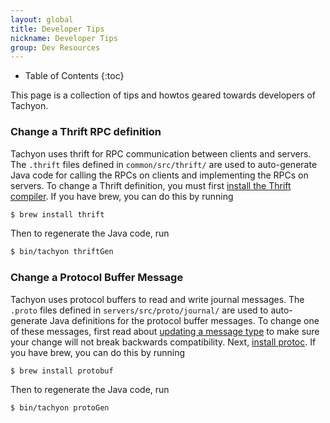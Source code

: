 ```yaml
---
layout: global
title: Developer Tips
nickname: Developer Tips
group: Dev Resources
---
```


* Table of Contents
{:toc}

This page is a collection of tips and howtos geared towards developers of Tachyon.

### Change a Thrift RPC definition

Tachyon uses thrift for RPC communication between clients and servers. The `.thrift`
files defined in `common/src/thrift/` are used to auto-generate Java code for calling the
RPCs on clients and implementing the RPCs on servers. To change a Thrift definition, you
must first [install the Thrift compiler](https://thrift.apache.org/docs/install/).
If you have brew, you can do this by running

```bash
$ brew install thrift
```

Then to regenerate the Java code, run

```bash
$ bin/tachyon thriftGen
```

### Change a Protocol Buffer Message

Tachyon uses protocol buffers to read and write journal messages. The `.proto` files
defined in `servers/src/proto/journal/` are used to auto-generate Java definitions for
the protocol buffer messages. To change one of these messages, first read about
[updating a message type](https://developers.google.com/protocol-buffers/docs/proto#updating)
to make sure your change will not break backwards compatibility. Next,
[install protoc](https://github.com/google/protobuf#protocol-buffers---googles-data-interchange-format).
If you have brew, you can do this by running

```bash
$ brew install protobuf
```

Then to regenerate the Java code, run

```bash
$ bin/tachyon protoGen
```
